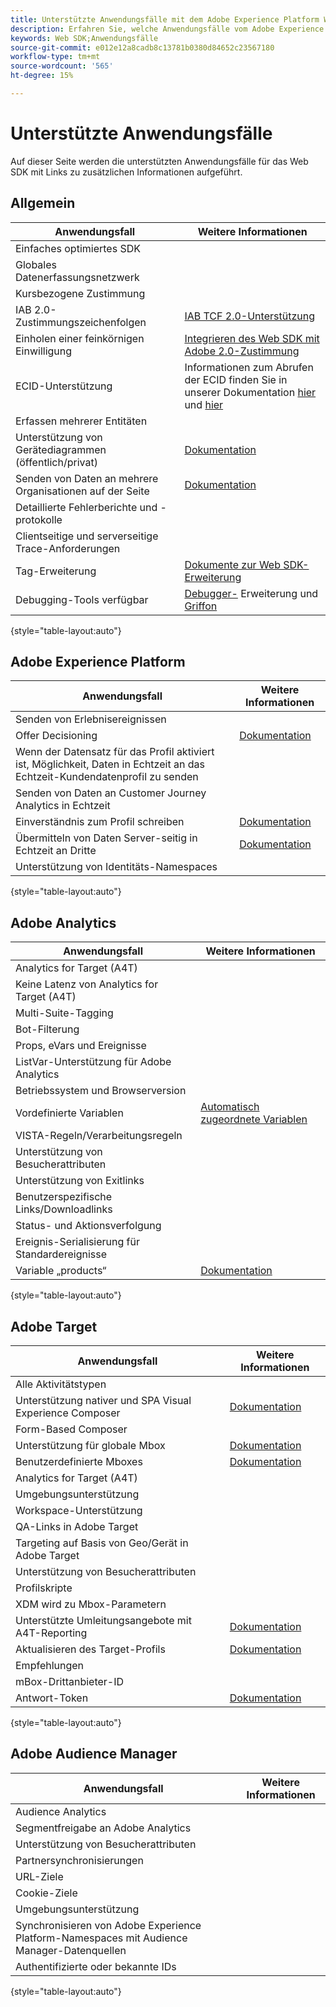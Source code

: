 ```yaml
---
title: Unterstützte Anwendungsfälle mit dem Adobe Experience Platform Web SDK
description: Erfahren Sie, welche Anwendungsfälle vom Adobe Experience Platform Web SDK unterstützt werden.
keywords: Web SDK;Anwendungsfälle
source-git-commit: e012e12a8cadb8c13781b0380d84652c23567180
workflow-type: tm+mt
source-wordcount: '565'
ht-degree: 15%

---
```



# Unterstützte Anwendungsfälle

Auf dieser Seite werden die unterstützten Anwendungsfälle für das Web SDK mit Links zu zusätzlichen Informationen aufgeführt.

## Allgemein

| Anwendungsfall | Weitere Informationen |
| --- | --- |
| Einfaches optimiertes SDK |  |
| Globales Datenerfassungsnetzwerk |  |
| Kursbezogene Zustimmung |  |
| IAB 2.0-Zustimmungszeichenfolgen | [IAB TCF 2.0-Unterstützung](https://experienceleague.adobe.com/docs/experience-platform/edge/consent/iab-tcf/overview.html?lang=en#consent) |
| Einholen einer feinkörnigen Einwilligung | [Integrieren des Web SDK mit Adobe 2.0-Zustimmung](https://experienceleague.adobe.com/docs/experience-platform/landing/governance-privacy-security/consent/adobe/sdk.html#prerequisites) |
| ECID-Unterstützung | Informationen zum Abrufen der ECID finden Sie in unserer Dokumentation [hier](https://experienceleague.adobe.com/docs/experience-platform/edge/identity/overview.html?lang=en#first-party-identity) und [hier](https://experienceleague.adobe.com/docs/experience-platform/edge/extension/accessing-the-ecid.html?lang=en#extension) |
| Erfassen mehrerer Entitäten |  |
| Unterstützung von Gerätediagrammen (öffentlich/privat) | [Dokumentation](https://experienceleague.adobe.com/docs/analytics/components/cda/device-graph.html?lang=en) |
| Senden von Daten an mehrere Organisationen auf der Seite | [Dokumentation](https://experienceleague.adobe.com/docs/experience-platform/edge/fundamentals/interacting-with-multiple-properties.html?lang=en#fundamentals) |
| Detaillierte Fehlerberichte und -protokolle |  |
| Clientseitige und serverseitige Trace-Anforderungen |  |
| Tag-Erweiterung | [Dokumente zur Web SDK-Erweiterung](../../tags/extensions/web/sdk/overview.md) |
| Debugging-Tools verfügbar | [Debugger-](https://experienceleague.adobe.com/docs/debugger-learn/tutorials/experience-platform-debugger/introduction-to-the-experience-platform-debugger.html?lang=en) Erweiterung und  [Griffon](https://aep-sdks.gitbook.io/docs/beta/project-griffon) |

{style=&quot;table-layout:auto&quot;}

## Adobe Experience Platform

| Anwendungsfall | Weitere Informationen |
| --- | --- |
| Senden von Erlebnisereignissen |  |
| Offer Decisioning | [Dokumentation](https://experienceleague.adobe.com/docs/experience-platform/edge/personalization/offer-decisioning/offer-decisioning-overview.html?lang=en#personalization) |
| Wenn der Datensatz für das Profil aktiviert ist, Möglichkeit, Daten in Echtzeit an das Echtzeit-Kundendatenprofil zu senden |  |
| Senden von Daten an Customer Journey Analytics in Echtzeit |  |
| Einverständnis zum Profil schreiben | [Dokumentation](https://experienceleague.adobe.com/docs/experience-platform/landing/governance-privacy-security/consent/adobe/sdk.html?lang=en) |
| Übermitteln von Daten Server-seitig in Echtzeit an Dritte | [Dokumentation](../../tags/ui/event-forwarding/overview.md) |
| Unterstützung von Identitäts-Namespaces |  |

{style=&quot;table-layout:auto&quot;}

## Adobe Analytics

| Anwendungsfall | Weitere Informationen |
| --- | --- |
| Analytics for Target (A4T) |  |
| Keine Latenz von Analytics for Target (A4T) |  |
| Multi-Suite-Tagging |  |
| Bot-Filterung |  |
| Props, eVars und Ereignisse |  |
| ListVar-Unterstützung für Adobe Analytics |  |
| Betriebssystem und Browserversion |  |
| Vordefinierte Variablen | [Automatisch zugeordnete Variablen](https://experienceleague.adobe.com/docs/experience-platform/edge/data-collection/adobe-analytics/automatically-mapped-vars.html?lang=en#data-collection) |
| VISTA-Regeln/Verarbeitungsregeln |  |
| Unterstützung von Besucherattributen |  |
| Unterstützung von Exitlinks |  |
| Benutzerspezifische Links/Downloadlinks |  |
| Status- und Aktionsverfolgung |  |
| Ereignis-Serialisierung für Standardereignisse |  |
| Variable „products“ | [Dokumentation](https://experienceleague.adobe.com/docs/experience-platform/edge/data-collection/collect-commerce-data.html?lang=en#actions-related-to-products) |

{style=&quot;table-layout:auto&quot;}

## Adobe Target

| Anwendungsfall | Weitere Informationen |
| --- | --- |
| Alle Aktivitätstypen |  |
| Unterstützung nativer und SPA Visual Experience Composer | [Dokumentation](https://experienceleague.adobe.com/docs/experience-platform/edge/personalization/adobe-target/spa-implementation.html?lang=en#personalization) |
| Form-Based Composer |  |
| Unterstützung für globale Mbox | [Dokumentation](https://experienceleague.adobe.com/docs/experience-platform/edge/personalization/rendering-personalization-content.html?lang=en#automatically-rendering-content) |
| Benutzerdefinierte Mboxes | [Dokumentation](https://experienceleague.adobe.com/docs/experience-platform/edge/personalization/rendering-personalization-content.html?lang=en#manually-rendering-content) |
| Analytics for Target (A4T) |  |
| Umgebungsunterstützung |  |
| Workspace-Unterstützung |  |
| QA-Links in Adobe Target |  |
| Targeting auf Basis von Geo/Gerät in Adobe Target |  |
| Unterstützung von Besucherattributen |  |
| Profilskripte |  |
| XDM wird zu Mbox-Parametern |  |
| Unterstützte Umleitungsangebote mit A4T-Reporting | [Dokumentation](https://experienceleague.adobe.com/docs/target/using/experiences/offers/offer-redirect.html?lang=en) |
| Aktualisieren des Target-Profils | [Dokumentation](https://experienceleague.adobe.com/docs/experience-platform/edge/personalization/adobe-target/target-overview.html?lang=en#single-profile-update) |
| Empfehlungen |  |
| mBox-Drittanbieter-ID |  |
| Antwort-Token | [Dokumentation](https://experienceleague.adobe.com/docs/experience-platform/edge/personalization/adobe-target/accessing-response-tokens.html?lang=en) |

{style=&quot;table-layout:auto&quot;}

## Adobe Audience Manager

| Anwendungsfall | Weitere Informationen |
| --- | --- |
| Audience Analytics |  |
| Segmentfreigabe an Adobe Analytics |  |
| Unterstützung von Besucherattributen |  |
| Partnersynchronisierungen |  |
| URL-Ziele |  |
| Cookie-Ziele |  |
| Umgebungsunterstützung |  |
| Synchronisieren von Adobe Experience Platform-Namespaces mit Audience Manager-Datenquellen |  |
| Authentifizierte oder bekannte IDs |  |

{style=&quot;table-layout:auto&quot;}
